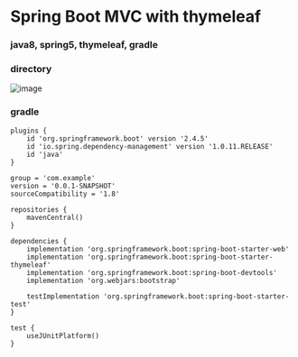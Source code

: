 # Spring Boot MVC with thymeleaf

### java8, spring5, thymeleaf, gradle

### directory
![image](https://user-images.githubusercontent.com/7710893/118436323-9a8f1380-b71b-11eb-82ce-0e880a141c32.png)


### gradle

~~~
plugins {
	id 'org.springframework.boot' version '2.4.5'
	id 'io.spring.dependency-management' version '1.0.11.RELEASE'
	id 'java'
}

group = 'com.example'
version = '0.0.1-SNAPSHOT'
sourceCompatibility = '1.8'

repositories {
	mavenCentral()
}

dependencies {
	implementation 'org.springframework.boot:spring-boot-starter-web'
	implementation 'org.springframework.boot:spring-boot-starter-thymeleaf'
	implementation 'org.springframework.boot:spring-boot-devtools'
	implementation 'org.webjars:bootstrap'
	
	testImplementation 'org.springframework.boot:spring-boot-starter-test'
}

test {
	useJUnitPlatform()
}
~~~



